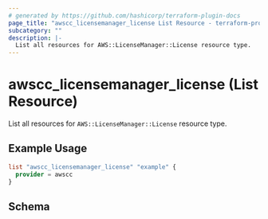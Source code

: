 ```yaml
---
# generated by https://github.com/hashicorp/terraform-plugin-docs
page_title: "awscc_licensemanager_license List Resource - terraform-provider-awscc"
subcategory: ""
description: |-
  List all resources for AWS::LicenseManager::License resource type.
---
```


# awscc_licensemanager_license (List Resource)

List all resources for `AWS::LicenseManager::License` resource type.

## Example Usage

```terraform
list "awscc_licensemanager_license" "example" {
  provider = awscc
}
```

<!-- schema generated by tfplugindocs -->
## Schema
